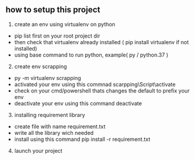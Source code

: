 ## how to setup this project
1. create an env using virtualenv on python
- pip list first on your root project dir
- then check that virtualenv already installed ( pip install virtualenv  if not installed)
- using base command to run python, example( py / python.37 )

2. create env scrapping
- py -m virtualenv scrapping
- activated your env using this commnad scarpping\Script\activate
- check on your cmd/powershell thats changes the default to prefix your env
- deactivate your env using this command deactivate

3. installing requirement library
- create file with name requirement.txt
- write all the library wich needed
- install using this command pip install -r requirement.txt

4. launch your project